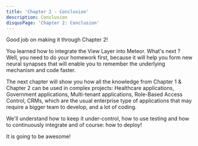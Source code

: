 ```yaml
---
title: 'Chapter 2 - Conclusion'
description: Conclusion
disqusPage: 'Chapter 2: Conclusion'
---
```


Good job on making it through Chapter 2!

You learned how to integrate the View Layer into Meteor. 
What's next ?
Well, you need to do your homework first, because it will help you form
new neural synapses that will enable you to remember the underlying mechanism and code faster.

The next chapter will show you how all the knowledge from Chapter 1 & Chapter 2 can be used in complex projects:
Healthcare applications, Government applications, Multi-tenant applications, Role-Based Access Control, CRMs, 
which are the usual enterprise type of applications that may require a bigger team to develop,
and a lot of coding. 

We'll understand how to keep it under-control, how to use testing and how
to continuously integrate and of course: how to deploy!

It is going to be awesome!

